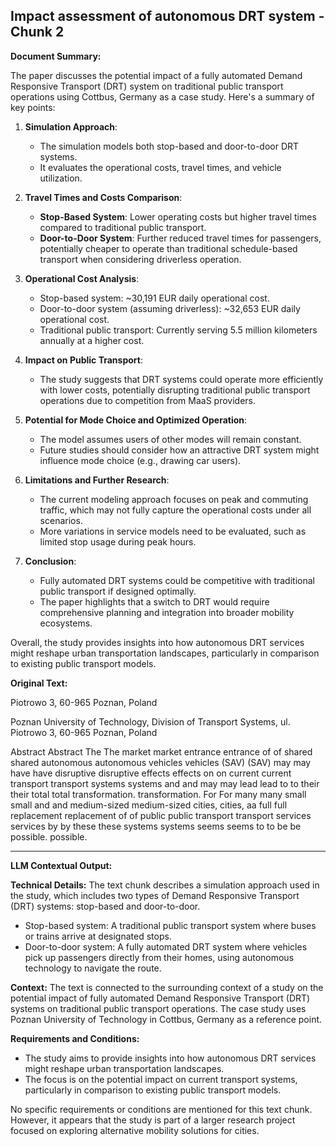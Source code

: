 ## Impact assessment of autonomous DRT system - Chunk 2

**Document Summary:**

The paper discusses the potential impact of a fully automated Demand Responsive Transport (DRT) system on traditional public transport operations using Cottbus, Germany as a case study. Here's a summary of key points:

1. **Simulation Approach**:
   - The simulation models both stop-based and door-to-door DRT systems.
   - It evaluates the operational costs, travel times, and vehicle utilization.

2. **Travel Times and Costs Comparison**:
   - **Stop-Based System**: Lower operating costs but higher travel times compared to traditional public transport.
   - **Door-to-Door System**: Further reduced travel times for passengers, potentially cheaper to operate than traditional schedule-based transport when considering driverless operation.

3. **Operational Cost Analysis**:
   - Stop-based system: ~30,191 EUR daily operational cost.
   - Door-to-door system (assuming driverless): ~32,653 EUR daily operational cost.
   - Traditional public transport: Currently serving 5.5 million kilometers annually at a higher cost.

4. **Impact on Public Transport**:
   - The study suggests that DRT systems could operate more efficiently with lower costs, potentially disrupting traditional public transport operations due to competition from MaaS providers.

5. **Potential for Mode Choice and Optimized Operation**:
   - The model assumes users of other modes will remain constant.
   - Future studies should consider how an attractive DRT system might influence mode choice (e.g., drawing car users).

6. **Limitations and Further Research**:
   - The current modeling approach focuses on peak and commuting traffic, which may not fully capture the operational costs under all scenarios.
   - More variations in service models need to be evaluated, such as limited stop usage during peak hours.

7. **Conclusion**:
   - Fully automated DRT systems could be competitive with traditional public transport if designed optimally.
   - The paper highlights that a switch to DRT would require comprehensive planning and integration into broader mobility ecosystems.

Overall, the study provides insights into how autonomous DRT services might reshape urban transportation landscapes, particularly in comparison to existing public transport models.

**Original Text:**

Piotrowo 3, 60-965 Poznan, Poland

Poznan University of Technology, Division of Transport Systems, ul. Piotrowo 3, 60-965 Poznan, Poland

Abstract
Abstract
The
The market
market entrance
entrance of
of shared
shared autonomous
autonomous vehicles
vehicles (SAV)
(SAV) may
may have
have disruptive
disruptive effects
effects on
on current
current transport
transport systems
systems and
and may
may
lead
lead to
to their
their total
total transformation. transformation. For
For many
many small
small and
and medium-sized
medium-sized cities,
cities, aa full
full replacement
replacement of
of public
public transport
transport services
services by
by
these
these systems
systems seems
seems to
to be
be possible. possible.

---

**LLM Contextual Output:**

**Technical Details:**
The text chunk describes a simulation approach used in the study, which includes two types of Demand Responsive Transport (DRT) systems: stop-based and door-to-door.

* Stop-based system: A traditional public transport system where buses or trains arrive at designated stops.
* Door-to-door system: A fully automated DRT system where vehicles pick up passengers directly from their homes, using autonomous technology to navigate the route.

**Context:**
The text is connected to the surrounding context of a study on the potential impact of fully automated Demand Responsive Transport (DRT) systems on traditional public transport operations. The case study uses Poznan University of Technology in Cottbus, Germany as a reference point.

**Requirements and Conditions:**

* The study aims to provide insights into how autonomous DRT services might reshape urban transportation landscapes.
* The focus is on the potential impact on current transport systems, particularly in comparison to existing public transport models.

No specific requirements or conditions are mentioned for this text chunk. However, it appears that the study is part of a larger research project focused on exploring alternative mobility solutions for cities.
